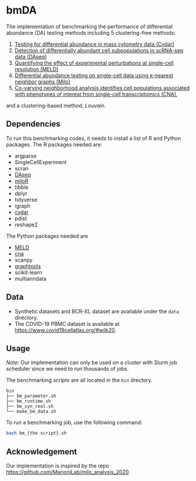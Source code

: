 # bmDA

The implementation of benchmarking the performance of differential abundance (DA) testing methods including 5 clustering-free methods:

1. [Testing for differential abundance in mass cytometry data (Cydar)](https://www.nature.com/articles/nmeth.4295)
2. [Detection of differentially abundant cell subpopulations in scRNA-seq data (DAseq)](https://www.pnas.org/doi/abs/10.1073/pnas.2100293118)
3. [Quantifying the effect of experimental perturbations at single-cell resolution (MELD)](https://www.nature.com/articles/s41587-020-00803-5)
4. [Differential abundance testing on single-cell data using k-nearest neighbor graphs (Milo)](https://www.nature.com/articles/s41587-021-01033-z)
5. [Co-varying neighborhood analysis identifies cell populations associated with phenotypes of interest from single-cell transcriptomics (CNA)](https://www.nature.com/articles/s41587-021-01066-4),

and a clustering-based method, *Louvain*.

## Dependencies

To run this benchmarking codes, it needs to install a list of R and Python packages. The R packages needed are:

- argparse
- SingleCellExperiment
- scran
- [DAseq](https://github.com/KlugerLab/DAseq)
- [miloR](https://github.com/MarioniLab/miloR)
- tibble
- dplyr
- tidyverse
- igraph
- [cydar](http://bioconductor.org/packages/cydar)
- pdist
- reshape2

The Python packages needed are

- [MELD](https://github.com/KrishnaswamyLab/MELD)
- [cna](https://github.com/immunogenomics/cna)
- scanpy
- [graphtools](https://github.com/KrishnaswamyLab/graphtools)
- scikit-learn
- multianndata

## Data

- Synthetic datasets and BCR-XL dataset are available under the `data` directory.
- The COVID-19 PBMC dataset is available at https://www.covid19cellatlas.org/#wilk20.

## Usage

*Note:* Our implementation can only be used on a cluster with Slurm job scheduler since we need to run thousands of jobs.

The benchmarking scripts are all located in the `bin` drectory.

```text
bin
├── bm_parameter.sh
├── bm_runtime.sh
├── bm_syn_real.sh
└── make_bm_data.sh
```

To run a benchmarking job, use the following command:

```sh
bash bm_{the script}.sh
```


## Acknowledgement

Our implementation is inspired by the repo https://github.com/MarioniLab/milo_analysis_2020.